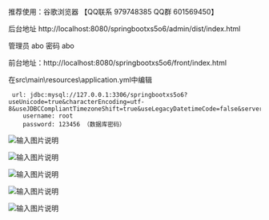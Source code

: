 推荐使用：谷歌浏览器 【QQ联系 979748385 QQ群 601569450】

后台地址
http://localhost:8080/springbootxs5o6/admin/dist/index.html

管理员  abo 密码 abo


前台地址：http://localhost:8080/springbootxs5o6/front/index.html



在src\main\resources\application.yml中编辑
											
	 url: jdbc:mysql://127.0.0.1:3306/springbootxs5o6?useUnicode=true&characterEncoding=utf-8&useJDBCCompliantTimezoneShift=true&useLegacyDatetimeCode=false&serverTimezone=UTC
	    username: root
	    password: 123456 （数据库密码）

![输入图片说明](https://foruda.gitee.com/images/1712485622052079542/1e3c258f_11655160.png "屏幕截图")

![输入图片说明](https://foruda.gitee.com/images/1712485641940998649/76538127_11655160.png "屏幕截图")

![输入图片说明](https://foruda.gitee.com/images/1712485653771551037/0802c5cd_11655160.png "屏幕截图")

![输入图片说明](https://foruda.gitee.com/images/1712485658984335848/3ff1a5ab_11655160.png "屏幕截图")

![输入图片说明](https://foruda.gitee.com/images/1712485663519754757/fcda8c71_11655160.png "屏幕截图")